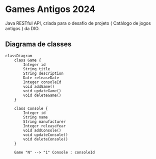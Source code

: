 # Games Antigos 2024
Java RESTful API, criada para o desafio de projeto ( Catálogo de jogos antigos ) da DIO. 

## Diagrama de classes

```mermaid
classDiagram
    class Game {
        Integer id
        String title
        String description
        Date releaseDate
        Integer consoleId
        void addGame()
        void updateGame()
        void deleteGame()
    }

    class Console {
        Integer id
        String name
        String manufacturer
        Integer releaseYear
        void addConsole()
        void updateConsole()
        void deleteConsole()
    }

    Game "N" --> "1" Console : consoleId
```
